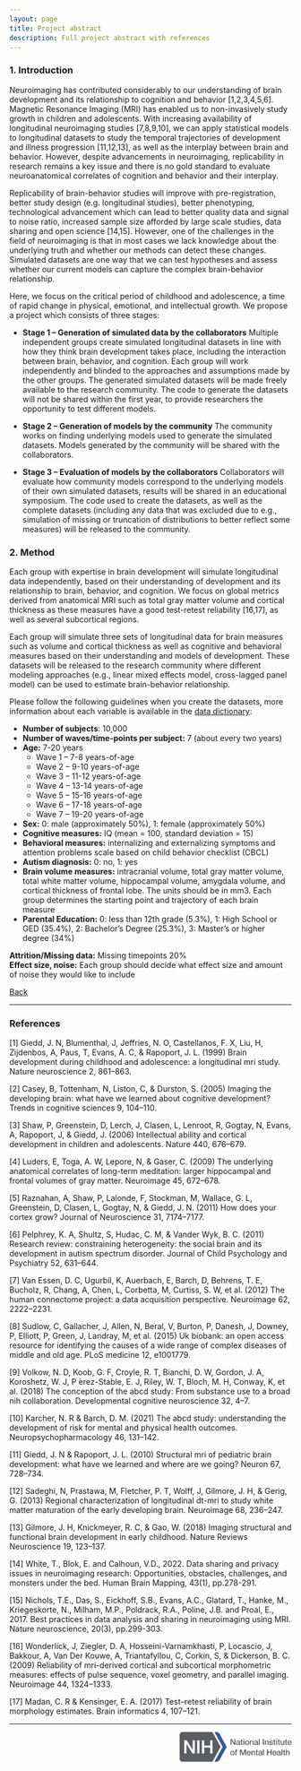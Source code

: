 ```yaml
---
layout: page
title: Project abstract
description: Full project abstract with references
---
```


### 1. Introduction
Neuroimaging has contributed considerably to our understanding of brain development and its relationship to cognition and behavior [1,2,3,4,5,6]. Magnetic Resonance Imaging (MRI) has enabled us to non-invasively study growth in children and adolescents. With increasing availability of longitudinal neuroimaging studies [7,8,9,10], we can apply statistical models to longitudinal datasets to study the temporal trajectories of development and illness progression [11,12,13], as well as the interplay between brain and behavior. However, despite advancements in neuroimaging, replicability in research remains a key issue and there is no gold standard to evaluate neuroanatomical correlates of cognition and behavior and their interplay.

Replicability of brain-behavior studies will improve with pre-registration, better study design (e.g. longitudinal studies), better phenotyping, technological advancement which can lead to better quality data and signal to noise ratio, increased sample size afforded by large scale studies, data sharing and open science [14,15]. However, one of the challenges in the field of neuroimaging is that in most cases we lack knowledge about the underlying truth and whether our methods can detect these changes. Simulated datasets are one way that we can test hypotheses and assess whether our current models can capture the complex brain-behavior relationship.

Here, we focus on the critical period of childhood and adolescence, a time of rapid change in physical, emotional, and intellectual growth. We propose a project which consists of three stages: 

* **Stage 1 – Generation of simulated data by the collaborators** 
Multiple independent groups create simulated longitudinal datasets in line with how they think brain development takes place, including the interaction between brain, behavior, and cognition. Each group will work independently and blinded to the approaches and assumptions made by the other groups. The generated simulated datasets will be made freely available to the research community. The code to generate the datasets will not be shared within the first year, to provide researchers the opportunity to test different models.

* **Stage 2 – Generation of models by the community**
The community works on finding underlying models used to generate the simulated datasets. Models generated by the community will be shared with the collaborators.

* **Stage 3 – Evaluation of models by the collaborators**
Collaborators will evaluate how community models correspond to the underlying models of their own simulated datasets, results will be shared in an educational symposium. The code used to create the datasets, as well as the complete datasets (including any data that was excluded due to e.g., simulation of missing or truncation of distributions to better reflect some measures) will be released to the community.  


### 2. Method

Each group with expertise in brain development will simulate longitudinal data independently, based on their understanding of development and its relationship to brain, behavior, and cognition. We focus on global metrics derived from anatomical MRI such as total gray matter volume and cortical thickness as these measures have a good test-retest reliability [16,17], as well as several subcortical regions. 

Each group will simulate three sets of longitudinal data for brain measures such as volume and cortical thickness as well as cognitive and behavioral measures based on their understanding and models of development. These datasets will be released to the research community where different modeling approaches (e.g., linear mixed effects model, cross-lagged panel model) can be used to estimate brain-behavior relationship.

Please follow the following guidelines when you create the datasets, more information about each variable is available in the [data dictionary](./measures.md):
* **Number of subjects**: 10,000
* **Number of waves/time-points per subject:** 7 (about every two years)
* **Age:** 7-20 years
    * Wave 1 – 7-8 years-of-age
    * Wave 2 – 9-10 years-of-age
    * Wave 3 – 11-12 years-of-age
    * Wave 4 – 13-14 years-of-age
    * Wave 5 – 15-16 years-of-age
    * Wave 6 – 17-18 years-of-age
    * Wave 7 – 19-20 years-of-age 
* **Sex:** 0: male (approximately 50%), 1: female (approximately 50%)
* **Cognitive measures:** IQ (mean = 100, standard deviation = 15)
* **Behavioral measures:** internalizing and externalizing symptoms and attention problems scale based on child behavior checklist (CBCL)
* **Autism diagnosis:** 0: no, 1: yes
* **Brain volume measures:** intracranial volume, total gray matter volume, total white matter volume, hippocampal volume, amygdala volume, and cortical thickness of frontal lobe. The units should be in mm3. Each group determines the starting point and trajectory of each brain measure 
* **Parental Education:** 0: less than 12th grade (5.3%), 1: High School or GED (35.4%), 2: Bachelor’s Degree (25.3%), 3: Master’s or higher degree (34%)

**Attrition/Missing data:** Missing timepoints 20% \
**Effect size, noise:** Each group should decide what effect size and amount of noise they would like to include 

[Back](../index.html)

---
### References

[1] Giedd, J. N, Blumenthal, J, Jeffries, N. O, Castellanos, F. X, Liu, H, Zijdenbos, A, Paus, T, Evans, A. C, & Rapoport, J. L. (1999) Brain development during childhood and adolescence: a longitudinal mri study. Nature neuroscience 2, 861–863.

[2] Casey, B, Tottenham, N, Liston, C, & Durston, S. (2005) Imaging the developing brain: what have we learned about cognitive development? Trends in cognitive sciences 9, 104–110. 

[3] Shaw, P, Greenstein, D, Lerch, J, Clasen, L, Lenroot, R, Gogtay, N, Evans, A, Rapoport, J, & Giedd, J. (2006) Intellectual ability and cortical development in children and adolescents. Nature 440, 676–679. 

[4] Luders, E, Toga, A. W, Lepore, N, & Gaser, C. (2009) The underlying anatomical correlates of long-term meditation: larger hippocampal and frontal volumes of gray matter. Neuroimage 45, 672–678. 

[5] Raznahan, A, Shaw, P, Lalonde, F, Stockman, M, Wallace, G. L, Greenstein, D, Clasen, L, Gogtay, N, & Giedd, J. N. (2011) How does your cortex grow? Journal of Neuroscience 31, 7174–7177. 

[6] Pelphrey, K. A, Shultz, S, Hudac, C. M, & Vander Wyk, B. C. (2011) Research review: constraining heterogeneity: the social brain and its development in autism spectrum disorder. Journal of Child Psychology and Psychiatry 52, 631–644. 

[7] Van Essen, D. C, Ugurbil, K, Auerbach, E, Barch, D, Behrens, T. E, Bucholz, R, Chang, A, Chen, L, Corbetta, M, Curtiss, S. W, et al. (2012) The human connectome project: a data acquisition perspective. Neuroimage 62, 2222–2231. 

[8] Sudlow, C, Gallacher, J, Allen, N, Beral, V, Burton, P, Danesh, J, Downey, P, Elliott, P, Green, J, Landray, M, et al. (2015) Uk biobank: an open access resource for identifying the causes of a wide range of complex diseases of middle and old age. PLoS medicine 12, e1001779. 

[9] Volkow, N. D, Koob, G. F, Croyle, R. T, Bianchi, D. W, Gordon, J. A, Koroshetz, W. J, P ́erez-Stable, E. J, Riley, W. T, Bloch, M. H, Conway, K, et al. (2018) The conception of the abcd study: From substance use to a broad nih collaboration. Developmental cognitive neuroscience 32, 4–7. 

[10] Karcher, N. R & Barch, D. M. (2021) The abcd study: understanding the development of risk for mental and physical health outcomes. Neuropsychopharmacology 46, 131–142. 

[11] Giedd, J. N & Rapoport, J. L. (2010) Structural mri of pediatric brain development: what have we learned and where are we going? Neuron 67, 728–734. 

[12] Sadeghi, N, Prastawa, M, Fletcher, P. T, Wolff, J, Gilmore, J. H, & Gerig, G. (2013) Regional characterization of longitudinal dt-mri to study white matter maturation of the early developing brain. Neuroimage 68, 236–247. 

[13] Gilmore, J. H, Knickmeyer, R. C, & Gao, W. (2018) Imaging structural and functional brain development in early childhood. Nature Reviews Neuroscience 19, 123–137. 

[14] White, T., Blok, E. and Calhoun, V.D., 2022. Data sharing and privacy issues in neuroimaging research: Opportunities, obstacles, challenges, and monsters under the bed. Human Brain Mapping, 43(1), pp.278-291.

[15] Nichols, T.E., Das, S., Eickhoff, S.B., Evans, A.C., Glatard, T., Hanke, M., Kriegeskorte, N., Milham, M.P., Poldrack, R.A., Poline, J.B. and Proal, E., 2017. Best practices in data analysis and sharing in neuroimaging using MRI. Nature neuroscience, 20(3), pp.299-303.

[16] Wonderlick, J, Ziegler, D. A, Hosseini-Varnamkhasti, P, Locascio, J, Bakkour, A, Van Der Kouwe, A, Triantafyllou, C, Corkin, S, & Dickerson, B. C. (2009) Reliability of mri-derived cortical and subcortical morphometric measures: effects of pulse sequence, voxel geometry, and parallel imaging. Neuroimage 44, 1324–1333. 

[17] Madan, C. R & Kensinger, E. A. (2017) Test–retest reliability of brain morphology estimates. Brain informatics 4, 107–121. 

---
<p align="right">
    <img src="../images/NIH_NIMH_Master_Logo_2Color.png" alt="Workflow" width="200"/>
</p>

